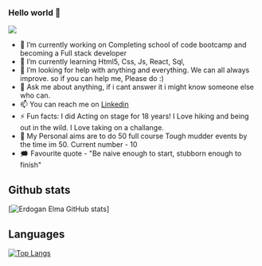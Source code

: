 ### Hello world 👋

<img
  text-align="fill"
  src="https://images.unsplash.com/photo-1504805572947-34fad45aed93?ixlib=rb-1.2.1&ixid=MnwxMjA3fDB8MHxwaG90by1wYWdlfHx8fGVufDB8fHx8&auto=format&fit=crop&w=1470&q=80"
/>

- 🔭 I’m currently working on Completing school of code bootcamp and becoming a Full stack developer
- 🌱 I’m currently learning Html5, Css, Js, React, Sql, 
- 🤔 I’m looking for help with anything and everything. We can all always improve. so if you can help me, Please do :)
- 💬 Ask me about anything, if i cant answer it i might know someone else who can.
- 📫 You can reach me on [Linkedin](https://www.linkedin.com/in/erdoganelma/)
- ⚡ Fun facts: I did Acting on stage for 18 years! I Love hiking and being out in the wild. I Love taking on a challange. 
- 💪 My Personal aims are to do 50 full course Tough mudder events by the time im 50. Current number - 10
- 🗯️ Favourite quote - "Be naive enough to start, stubborn enough to finish"


## Github stats

[![Erdogan Elma GitHub stats](https://github-readme-stats.vercel.app/api?username=Erdogan90&show_icons=true&theme=algolia)]

## Languages

[![Top Langs](https://github-readme-stats.vercel.app/api/top-langs/?username=Erdogan90&theme=algolia)](https://github.com/Erdogan90/github-readme-stats)
